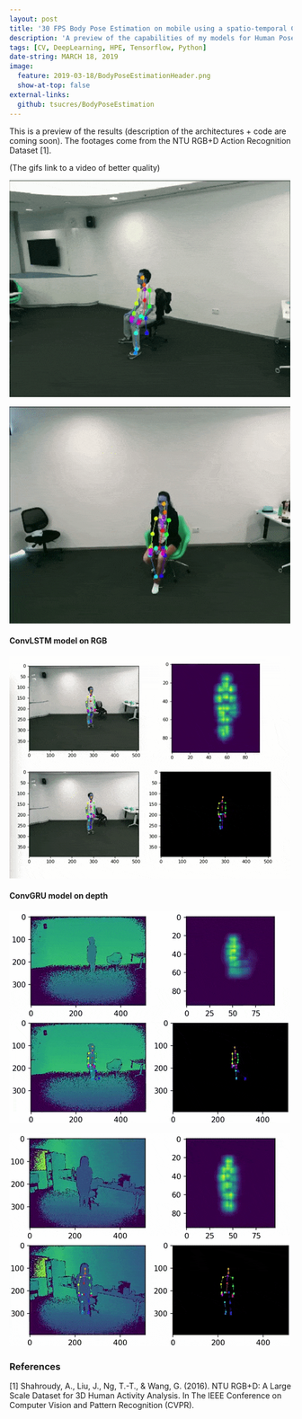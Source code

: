 ```yaml
---
layout: post
title: '30 FPS Body Pose Estimation on mobile using a spatio-temporal CNN-based model on RGB and depth (ToF) images'
description: 'A preview of the capabilities of my models for Human Pose Estimation. The models are based on ConvLSTMs and ConvGRUs. They are running in real-time on mobile devices.'
tags: [CV, DeepLearning, HPE, Tensorflow, Python]
date-string: MARCH 18, 2019
image:
  feature: 2019-03-18/BodyPoseEstimationHeader.png
  show-at-top: false
external-links: 
  github: tsucres/BodyPoseEstimation
---
```


This is a preview of the results (description of the architectures + code are coming soon). The footages come from the NTU RGB+D Action Recognition Dataset [1].

(The gifs link to a video of better quality)

[![](https://github.com/tsucres/BodyPoseEstimation/raw/90e778093ebd0b775c72254d0e09723c02b72990/assets/victory_rgb_gru.gif)](https://github.com/tsucres/BodyPoseEstimation/raw/90e778093ebd0b775c72254d0e09723c02b72990/assets/victory_rgb_gru.mov)

[![](https://github.com/tsucres/BodyPoseEstimation/raw/90e778093ebd0b775c72254d0e09723c02b72990/assets/victory_rgb_gru2.gif)](https://github.com/tsucres/BodyPoseEstimation/raw/90e778093ebd0b775c72254d0e09723c02b72990/assets/victory_rgb_gru2.mov)


#### ConvLSTM model on RGB

[![](https://github.com/tsucres/BodyPoseEstimation/raw/90e778093ebd0b775c72254d0e09723c02b72990/assets/shoeoff_rgb_lstm.gif)](https://github.com/tsucres/BodyPoseEstimation/raw/90e778093ebd0b775c72254d0e09723c02b72990/assets/shoeoff_rgb_lstm.mov)

#### ConvGRU model on depth


[![](https://github.com/tsucres/BodyPoseEstimation/raw/90e778093ebd0b775c72254d0e09723c02b72990/assets/hat_depth_gru.gif)](https://github.com/tsucres/BodyPoseEstimation/raw/90e778093ebd0b775c72254d0e09723c02b72990/assets/hat_depth_gru.mov)

[![](https://github.com/tsucres/BodyPoseEstimation/raw/90e778093ebd0b775c72254d0e09723c02b72990/assets/glasseson_depth_gru.gif)](https://github.com/tsucres/BodyPoseEstimation/raw/90e778093ebd0b775c72254d0e09723c02b72990/assets/glasseson_depth_gru.mov)


### References

[1] Shahroudy, A., Liu, J., Ng, T.-T., & Wang, G. (2016). NTU RGB+D: A Large Scale Dataset for 3D Human Activity Analysis. In The IEEE Conference on Computer Vision and Pattern Recognition (CVPR).